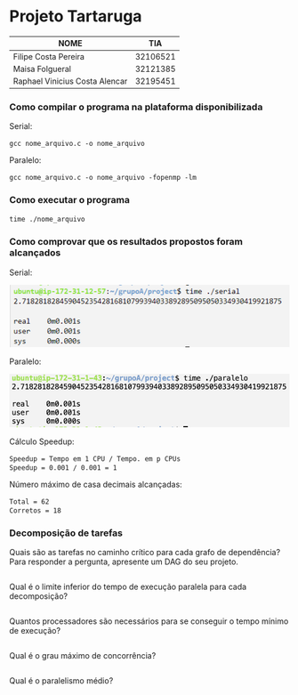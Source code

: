 # Projeto Tartaruga

|NOME                           |TIA                 |
|-------------------------------|--------------------|
|Filipe Costa Pereira           |32106521            |
|Maisa Folgueral                |32121385            |
|Raphael Vinicius Costa Alencar |32195451            |

### Como compilar o programa na plataforma disponibilizada
Serial:
<br/>
```
gcc nome_arquivo.c -o nome_arquivo
```
Paralelo:
<br/>
```
gcc nome_arquivo.c -o nome_arquivo -fopenmp -lm
```

### Como executar o programa
```
time ./nome_arquivo
```

### Como comprovar que os resultados propostos foram alcançados
Serial:
<br/>

<img src="https://github.com/maisafolgueral/grupoA/blob/main/project/img/202305260000-serial.PNG?raw=true" width="600"/> <br/>

Paralelo:
<br/>

<img src="https://github.com/maisafolgueral/grupoA/blob/main/project/img/202305060000-paralelo.PNG?raw=true" width="600"/> <br/>

Cálculo Speedup:
```
Speedup = Tempo em 1 CPU / Tempo. em p CPUs
Speedup = 0.001 / 0.001 = 1
```

Número máximo de casa decimais alcançadas:
```
Total = 62
Corretos = 18
```

### Decomposição de tarefas
Quais são as tarefas no caminho crítico para cada grafo de dependência? Para responder a pergunta, apresente um DAG do seu projeto.
```
```
Qual é o limite inferior do tempo de execução paralela para cada decomposição?
```
```
Quantos processadores são necessários para se conseguir o tempo mínimo de execução?
```
```
Qual é o grau máximo de concorrência?
```
```
Qual é o paralelismo médio?
```
```
